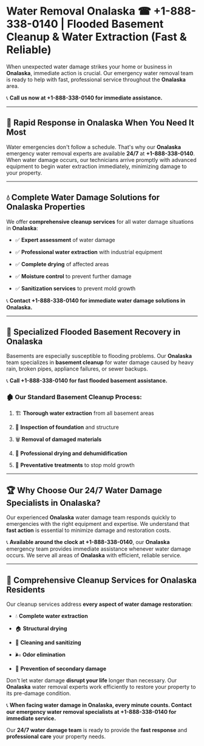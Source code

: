 # Water Removal Onalaska ☎ +1-888-338-0140 | Flooded Basement Cleanup & Water Extraction (Fast & Reliable)

When unexpected water damage strikes your home or business in **Onalaska**, immediate action is crucial. Our emergency water removal team is ready to help with fast, professional service throughout the **Onalaska** area. 

📞 **Call us now at +1-888-338-0140 for immediate assistance.**
---
## 🚀 Rapid Response in Onalaska When You Need It Most
Water emergencies don't follow a schedule. That's why our **Onalaska** emergency water removal experts are available **24/7** at **+1-888-338-0140**. When water damage occurs, our technicians arrive promptly with advanced equipment to begin water extraction immediately, minimizing damage to your property.
---
## 💧 Complete Water Damage Solutions for Onalaska Properties
We offer **comprehensive cleanup services** for all water damage situations in **Onalaska**:
- ✅ **Expert assessment** of water damage  
- ✅ **Professional water extraction** with industrial equipment  
- ✅ **Complete drying** of affected areas  
- ✅ **Moisture control** to prevent further damage  
- ✅ **Sanitization services** to prevent mold growth  
📞 **Contact +1-888-338-0140 for immediate water damage solutions in Onalaska.**
---
## 🌊 Specialized Flooded Basement Recovery in Onalaska
Basements are especially susceptible to flooding problems. Our **Onalaska** team specializes in **basement cleanup** for water damage caused by heavy rain, broken pipes, appliance failures, or sewer backups. 
📞 **Call +1-888-338-0140 for fast flooded basement assistance.**
### 🏚️ Our Standard Basement Cleanup Process:
1. 🏗️ **Thorough water extraction** from all basement areas  
2. 🔎 **Inspection of foundation** and structure  
3. 🗑️ **Removal of damaged materials**  
4. 💨 **Professional drying and dehumidification**  
5. 🚫 **Preventative treatments** to stop mold growth  
---
## 🏆 Why Choose Our 24/7 Water Damage Specialists in Onalaska?
Our experienced **Onalaska** water damage team responds quickly to emergencies with the right equipment and expertise. We understand that **fast action** is essential to minimize damage and restoration costs.
📞 **Available around the clock at +1-888-338-0140**, our **Onalaska** emergency team provides immediate assistance whenever water damage occurs. We serve all areas of **Onalaska** with efficient, reliable service.
---
## 🧹 Comprehensive Cleanup Services for Onalaska Residents
Our cleanup services address **every aspect of water damage restoration**:
- 💧 **Complete water extraction**  
- 🏠 **Structural drying**  
- 🧼 **Cleaning and sanitizing**  
- 🌬️ **Odor elimination**  
- 🚫 **Prevention of secondary damage**  
Don't let water damage **disrupt your life** longer than necessary. Our **Onalaska** water removal experts work efficiently to restore your property to its pre-damage condition.
📞 **When facing water damage in Onalaska, every minute counts. Contact our emergency water removal specialists at +1-888-338-0140 for immediate service.**
Our **24/7 water damage team** is ready to provide the **fast response** and **professional care** your property needs.
